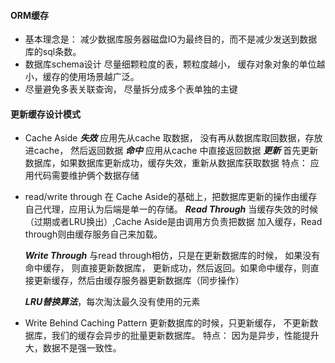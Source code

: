 #### ORM缓存 ####
- 基本理念是： 减少数据库服务器磁盘IO为最终目的，而不是减少发送到数据库的sql条数。
- 数据库schema设计 尽量细颗粒度的表，颗粒度越小， 缓存对象对象的单位越小，缓存的使用场景越广泛。
- 尽量避免多表关联查询， 尽量拆分成多个表单独的主键

#### 更新缓存设计模式 #####
- Cache Aside
  ***失效*** 应用先从cache 取数据， 没有再从数据库取回数据，存放进cache， 然后返回数据 
  ***命中*** 应用从cache 中直接返回数据
  ***更新*** 首先更新数据库，如果数据库更新成功，缓存失效，重新从数据库获取数据
  特点： 应用代码需要维护俩个数据存储
- read/write through
  在 Cache Aside的基础上，把数据库更新的操作由缓存自己代理，应用认为后端是单一的存储。
  ***Read Through*** 当缓存失效的时候（过期或者LRU换出）,Cache Aside是由调用方负责把数据
  加入缓存，Read through则由缓存服务自己来加载。

  ***Write Through*** 与read through相仿，只是在更新数据库的时候， 如果没有命中缓存， 则直接更新数据库，
  更新成功，然后返回。如果命中缓存，则直接更新缓存，然后由缓存服务器更新数据库（同步操作）
  
  ***LRU替换算法***，每次淘汰最久没有使用的元素
- Write Behind Caching Pattern
  更新数据库的时候，只更新缓存， 不更新数据库，我们的缓存会异步的批量更新数据库。
  特点： 因为是异步，性能提升大，数据不是强一致性。 

